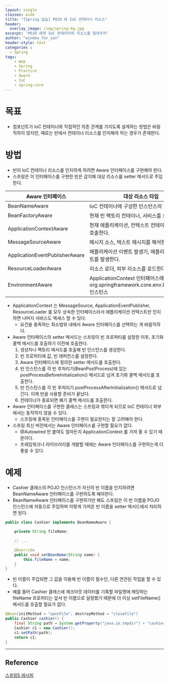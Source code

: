 ```yaml
--- 
layout: single
classes: wide
title: "[Spring 실습] POJO 와 IoC 컨테이너 리소스"
header:
  overlay_image: /img/spring-bg.jpg
excerpt: 'POJO 에게 IoC 컨테이터의 리소스를 알려주자'
author: "window_for_sun"
header-style: text
categories :
  - Spring
tags:
    - Web
    - Spring
    - Practice
    - Aware
    - IoC
    - spring-core
---  
```


# 목표
- 컴포넌트가 IoC 컨테이너와 직접적인 의존 관계를 가지도록 설계하는 방법은 바람직하지 않지만, 때로는 빈에서 컨테이너 리소스를 인지해야 하는 경우가 존재한다.

# 방법
- 빈이 IoC 컨테이너 리소스를 인지하게 하려면 Aware 인터페이스를 구현해야 한다.
- 스프링은 이 인터페이스를 구현한 빈은 감지해 대상 리소스를 setter 메서드로 주입한다.

Aware 인터페이스 | 대상 리소스 타입
---|---
BeanNameAware | IoC 컨테이너에 구성한 인스턴스의 빈 이름
BeanFactoryAware | 현재 빈 팩토리 컨테이너, 서비스를 호출한다.
ApplicationContextAware | 현재 애플리케이션, 컨텍스트 컨테이너 서비스를 호출한다.
MessageSourceAware | 메시지 소스, 텍스트 메시지를 해석한다.
ApplicationEventPublisherAware | 애플리케이션 이벤트 발생기, 애플리케이션 이벤트를 발생한다.
ResourceLoaderAware |리소스 로더, 외부 리소스를 로드한다.
EnvironmentAware | ApplicationContext 인터페이스에 묶인 org.springframework.core.env.Environment 인스턴스

- ApplicationContext 는 MessageSource, ApplicationEventPublisher, ResourceLoader 를 모두 상속한 인터페이스라서 애플리케이션 컨텍스트만 인지하면 나머지 서비스도 액세스 할 수 있다.
	- 요건을 충족하는 최소범위 내에서 Aware 인터페이스를 선택하는 게 바람직하다.
- Aware 인터페이스의 setter 메서드는 스프링이 빈 프로퍼티를 설정한 이후, 초기화 콜백 메서드를 호출하기 이전에 호출한다.
	1. 생성자나 팩토리 메서드를 호출해 빈 인스턴스를 생성한다.
	1. 빈 프로퍼티에 값, 빈 레퍼런스를 설정한다.
	1. Aware 인터페이스에 정의한 setter 메서드를 호출한다.
	1. 빈 인스턴스를 각 빈 후처리기(BeanPostProcess)에 있는 postProcessBeforeInitialization() 메서드로 넘겨 초기화 콜백 메서드를 호출한다.
	1. 빈 인스턴스를 각 빈 후처리기 postProcessAfterInitialization() 메서드로 넘긴다. 이제 빈을 사용할 준비가 끝났다.
	1. 컨테이너가 종료되면 폐기 콜백 메서드를 호출한다.
- Aware 인터페이스를 구현한 클래스는 스프링과 엮이게 되므로 IoC 컨테이너 외부에서는 동작하지 않을 수 있다.
	- 스프링에 종족된 인터페이스를 구현이 필요한지는 잘 고려해야 한다.
- 스프링 최신 버전에서는 Aware 인터페이스를 구현할 필요가 없다.
	- @Autowired 만 붙여도 얼마든지 ApplicationContext 를 가져 올 수 있기 때문이다.
	- 프레임워크나 라이브러리를 개발할 때에는 Aware 인터페이스를 구현하는게 더 좋을 수 있다.

# 예제
- Cashier 클래스의 POJO 인스턴스가 자신의 빈 이름을 인지하려면 BeanNameAware 인터페이스를 구현하도록 해야한다.
- BeanNameAware 인터페이스를 구현하기만 해도 스프링은 이 빈 이름을 POJO 인스턴스에 자동으로 주입하며 이렇게 가져온 빈 이름을 setter 메서드에서 처리하면 된다.

```java
public class Cashier implements BeanNameAware {

    private String fileName;
    
    // ...

    @Override
    public void setBeanName(String name) {
        this.fileName = name;
    }
}
```  

- 빈 이름이 주입되면 그 값을 이용해 빈 이름이 필수인, 다른 연관된 작업을 할 수 있다.
- 예를 들어 Cashier 클래스에 체크아웃 데이터를 기록할 파일명에 해당하는 fileName 프로퍼티는 앞서 빈 이름으로 설정했기 때문에 더 이상 setFileName() 메서드를 호출할 필요가 없다.

```java
@Bean(initMethod = "openFile", destroyMethod = "closeFile")
public Cashier cashier() {
	final String path = System.getProperty("java.io.tmpdir") + "cashier";
	Cashier c1 = new Cashier();
	c1.setPath(path);
	return c1;
}
```  

---
## Reference
[스프링5 레시피](https://book.naver.com/bookdb/book_detail.nhn?bid=13911953)  
